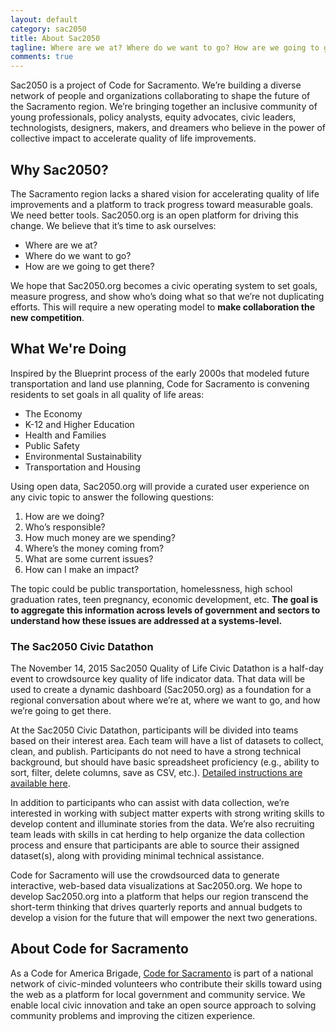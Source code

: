 ```yaml
---
layout: default
category: sac2050
title: About Sac2050
tagline: Where are we at? Where do we want to go? How are we going to get there?
comments: true
---
```


<p class="lead">Sac2050 is a project of Code for Sacramento. We’re building a diverse network of people and organizations collaborating to shape the future of the Sacramento region. We’re bringing together an inclusive community of young professionals, policy analysts, equity advocates, civic leaders, technologists, designers, makers, and dreamers who believe in the power of collective impact to accelerate quality of life improvements.</p>

## Why Sac2050?

The Sacramento region lacks a shared vision for accelerating quality of life improvements and a platform to track progress toward measurable goals. We need better tools. Sac2050.org is an open platform for driving this change. We believe that it’s time to ask ourselves:

- Where are we at?
- Where do we want to go?
- How are we going to get there?

We hope that Sac2050.org becomes a civic operating system to set goals, measure progress, and show who’s doing what so that we’re not duplicating efforts. This will require a new operating model to **make collaboration the new competition**.

## What We're Doing

Inspired by the Blueprint process of the early 2000s that modeled future transportation and land use planning, Code for Sacramento is convening residents to set goals in all quality of life areas:

- The Economy
- K-12 and Higher Education
- Health and Families
- Public Safety
- Environmental Sustainability
- Transportation and Housing

Using open data, Sac2050.org will provide a curated user experience on any civic topic to answer the following questions:

1. How are we doing?
2. Who’s responsible?
3. How much money are we spending?
4. Where’s the money coming from?
5. What are some current issues?
6. How can I make an impact?

The topic could be public transportation, homelessness, high school graduation rates, teen pregnancy, economic development, etc. **The goal is to aggregate this information across levels of government and sectors to understand how these issues are addressed at a systems-level.**

### The Sac2050 Civic Datathon

The November 14, 2015 Sac2050 Quality of Life Civic Datathon is a half-day event to crowdsource key quality of life indicator data. That data will be used to create a dynamic dashboard (Sac2050.org) as a foundation for a regional conversation about where we’re at, where we want to go, and how we’re going to get there.

At the Sac2050 Civic Datathon, participants will be divided into teams based on their interest area. Each team will have a list of datasets to collect, clean, and publish. Participants do not need to have a strong technical background, but should have basic spreadsheet proficiency (e.g., ability to sort, filter, delete columns, save as CSV, etc.). [Detailed instructions are available here](/get-started).

In addition to participants who can assist with data collection, we’re interested in working with subject matter experts with strong writing skills to develop content and illuminate stories from the data. We’re also recruiting team leads with skills in cat herding to help organize the data collection process and ensure that participants are able to source their assigned dataset(s), along with providing minimal technical assistance.

Code for Sacramento will use the crowdsourced data to generate interactive, web-based data visualizations at Sac2050.org. We hope to develop Sac2050.org into a platform that helps our region transcend the short-term thinking that drives quarterly reports and annual budgets to develop a vision for the future that will empower the next two generations.

## About Code for Sacramento

As a Code for America Brigade, [Code for Sacramento](http://codeforsacramento.org) is part of a national network of civic-minded volunteers who contribute their skills toward using the web as a platform for local government and community service. We enable local civic innovation and take an open source approach to solving community problems and improving the citizen experience.
